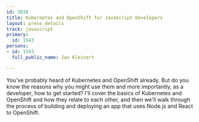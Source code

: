 ```yaml
---
id: 3030
title: Kubernetes and OpenShift for JavaScript Developers
layout: preso_details
track: javascript
primary:
  id: 1543
persons:
- id: 1543
  full_public_name: Jan Kleinert

---
```

You’ve probably heard of Kubernetes and OpenShift already. But do you know the reasons why you might use them and more importantly, as a developer, how to get started? I'll cover the basics of Kubernetes and OpenShift and how they relate to each other, and then we'll walk through the process of building and deploying an app that uses Node.js and React to OpenShift. 